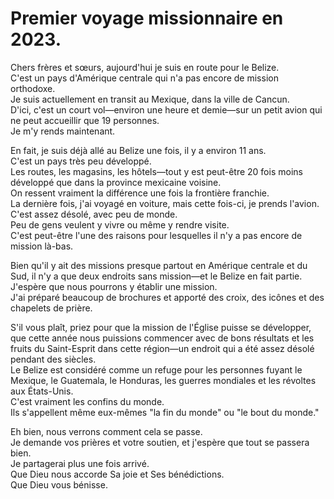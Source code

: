 # Premier voyage missionnaire en 2023.

Chers frères et sœurs, aujourd'hui je suis en route pour le Belize.  
C'est un pays d'Amérique centrale qui n'a pas encore de mission orthodoxe.  
Je suis actuellement en transit au Mexique, dans la ville de Cancun.  
D'ici, c'est un court vol—environ une heure et demie—sur un petit avion qui ne peut accueillir que 19 personnes.  
Je m'y rends maintenant.  

En fait, je suis déjà allé au Belize une fois, il y a environ 11 ans.  
C'est un pays très peu développé.  
Les routes, les magasins, les hôtels—tout y est peut-être 20 fois moins développé que dans la province mexicaine voisine.  
On ressent vraiment la différence une fois la frontière franchie.  
La dernière fois, j'ai voyagé en voiture, mais cette fois-ci, je prends l'avion.  
C'est assez désolé, avec peu de monde.  
Peu de gens veulent y vivre ou même y rendre visite.  
C'est peut-être l'une des raisons pour lesquelles il n'y a pas encore de mission là-bas.  

Bien qu'il y ait des missions presque partout en Amérique centrale et du Sud, il n'y a que deux endroits sans mission—et le Belize en fait partie.  
J'espère que nous pourrons y établir une mission.  
J'ai préparé beaucoup de brochures et apporté des croix, des icônes et des chapelets de prière.  

S'il vous plaît, priez pour que la mission de l'Église puisse se développer, que cette année nous puissions commencer avec de bons résultats et les fruits du Saint-Esprit dans cette région—un endroit qui a été assez désolé pendant des siècles.  
Le Belize est considéré comme un refuge pour les personnes fuyant le Mexique, le Guatemala, le Honduras, les guerres mondiales et les révoltes aux États-Unis.  
C'est vraiment les confins du monde.  
Ils s'appellent même eux-mêmes "la fin du monde" ou "le bout du monde."  

Eh bien, nous verrons comment cela se passe.  
Je demande vos prières et votre soutien, et j'espère que tout se passera bien.  
Je partagerai plus une fois arrivé.  
Que Dieu nous accorde Sa joie et Ses bénédictions.  
Que Dieu vous bénisse.

